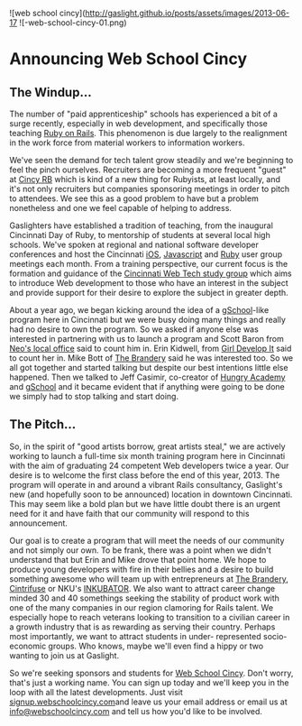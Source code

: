 ![web school cincy](http://gaslight.github.io/posts/assets/images/2013-06-17
![-web-school-cincy-01.png)

# Announcing Web School Cincy

##  The Windup...

The number of "paid apprenticeship" schools has experienced a bit of a surge
recently, especially in web development, and specifically those teaching [Ruby
on Rails](http://rubyonrails.org/). This phenomenon is due largely to the
realignment in the work force from material workers to information workers.

We've seen the demand for tech talent grow steadily and we're beginning to
feel the pinch ourselves. Recruiters are becoming a more frequent "guest" at
[Cincy RB](http://cincyrb.com/) which is kind of a new thing for Rubyists, at
least locally, and it's not only recruiters but companies sponsoring meetings
in order to pitch to attendees. We see this as a good problem to have but a
problem nonetheless and one we feel capable of helping to address.

Gaslighters have established a tradition of teaching, from the inaugural
Cincinnati Day of Ruby, to mentorship of students at several local high
schools. We've spoken at regional and national software developer conferences
and host the Cincinnati [iOS](http://www.meetup.com/CincyCocoaDev/),
[Javascript](http://blog.cincijs.com/) and [Ruby](http://cincyrb.com/) user
group meetings each month. From a training perspective, our current focus is
the formation and guidance of the [Cincinnati Web Tech study
group](https://plus.google.com/u/0/communities/101954958111273359715) which
aims to introduce Web development to those who have an interest in the subject
and provide support for their desire to explore the subject in greater depth.

About a year ago, we began kicking around the idea of a
[gSchool](http://www.gschool.it/)-like program here in Cincinnati but we were
busy doing many things and really had no desire to own the program. So we
asked if anyone else was interested in partnering with us to launch a program
and Scott Baron from [Neo's local
office](http://www.neo.com/offices/cincinnati) said to count him in. Erin
Kidwell, from [Girl Develop
It](http://www.girldevelopit.com/chapters/cincinnati) said to count her in.
Mike Bott of [The Brandery](http://www.brandery.org/) said he was interested
too. So we all got together and started talking but despite our best
intentions little else happened. Then we talked to Jeff Casimir, co-creator of
[Hungry Academy](http://hungryacademy.com/) and
[gSchool](http://www.gschool.it/) and it became evident that if anything were
going to be done we simply had to stop talking and start doing.

## The Pitch...

So, in the spirit of "good artists borrow, great artists steal," we are
actively working to launch a full-time six month training program here in
Cincinnati with the aim of graduating 24 competent Web developers twice a
year. Our desire is to welcome the first class before the end of this year,
2013. The program will operate in and around a vibrant Rails consultancy,
Gaslight's new (and hopefully soon to be announced) location in downtown
Cincinnati. This may seem like a bold plan but we have little doubt there is
an urgent need for it and have faith that our community will respond to this
announcement.

Our goal is to create a program that will meet the needs of our community and
not simply our own. To be frank, there was a point when we didn't understand
that but Erin and Mike drove that point home. We hope to produce young
developers with fire in their bellies and a desire to build something awesome
who will team up with entrepreneurs at [The
Brandery](http://www.brandery.org/), [Cintrifuse](http://www.cintrifuse.com/)
or NKU's [INKUBATOR](http://cob.nku.edu/inkubator.html). We also want to
attract career change minded 30 and 40 somethings seeking the stability of
product work with one of the many companies in our region clamoring for Rails
talent. We especially hope to reach veterans looking to transition to a
civilian career in a growth industry that is as rewarding as serving their
country. Perhaps most importantly, we want to attract students in under-
represented socio-economic groups. Who knows, maybe we'll even find a hippy or
two wanting to join us at Gaslight.

So we're seeking sponsors and students for [Web School
Cincy](http://signup.webschoolcincy.com/). Don't worry, that's just a working
name. You can sign up today and we'll keep you in the loop with all the latest
developments. Just visit
[signup.webschoolcincy.com](http://signup.webschoolcincy.com/)and leave us
your email address or email us at
[info@webschoolcincy.com](mailto:info@webschoolcincy.com) and tell us how
you'd like to be involved.
